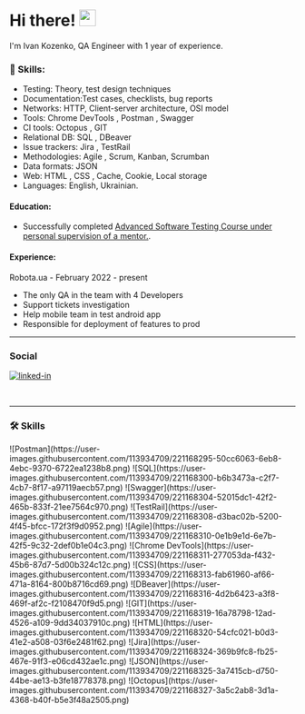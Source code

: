 # Hi there! <img src="https://media.giphy.com/media/hvRJCLFzcasrR4ia7z/giphy.gif" width="29px">

I'm Ivan Kozenko, QA Engineer with 1 year of experience. 

### 🚀 Skills:
* Testing: Theory, test design techniques
* Documentation:Test cases, checklists, bug reports
* Networks: HTTP, Client-server architecture, OSI model
* Tools: Chrome DevTools , Postman , Swagger 
* CI tools: Octopus , GIT 
* Relational DB: SQL , DBeaver 
* Issue trackers: Jira , TestRail 
* Methodologies: Agile , Scrum, Kanban, Scrumban
* Data formats: JSON 
* Web: HTML , CSS , Cache, Cookie, Local storage
* Languages: English, Ukrainian.

#### Education:
<ul>
 <li>Successfully completed <a target="_blank" href="https://ilarionhalushka.github.io/certificates/Ivan-Kozenko#certificate-of-completion">Advanced Software Testing Course under personal supervision of a mentor.</a>.</li>
</ul>

#### Experience:
Robota.ua - February 2022 - present
* The only QA in the team with 4 Developers
* Support tickets investigation
* Help mobile team in test android app
* Responsible for deployment of features to prod


---

### Social

<div id="badges">

[![linked-in](https://img.shields.io/badge/LinkedIn-0077B5?style=for-the-badge&logo=LinkedIn&logoColor=white)](https://www.linkedin.com/in/ivan-kozenko-qa/)

<br/>

---

### :hammer_and_wrench: Skills

<div>
![Postman](https://user-images.githubusercontent.com/113934709/221168295-50cc6063-6eb8-4ebc-9370-6722ea1238b8.png)
![SQL](https://user-images.githubusercontent.com/113934709/221168300-b6b3473a-c2f7-4cb7-8f17-a97119aecb57.png)
![Swagger](https://user-images.githubusercontent.com/113934709/221168304-52015dc1-42f2-465b-833f-21ee7564c970.png)
![TestRail](https://user-images.githubusercontent.com/113934709/221168308-d3bac02b-5200-4f45-bfcc-172f3f9d0952.png)
![Agile](https://user-images.githubusercontent.com/113934709/221168310-0e1b9e1d-6e7b-42f5-9c32-2def0b1e04c3.png)
![Chrome DevTools](https://user-images.githubusercontent.com/113934709/221168311-277053da-f432-45b6-87d7-5d00b324c12c.png)
![CSS](https://user-images.githubusercontent.com/113934709/221168313-fab61960-af66-471a-8164-800b8716cd69.png)
![DBeaver](https://user-images.githubusercontent.com/113934709/221168316-4d2b6423-a3f8-469f-af2c-f2108470f9d5.png)
![GIT](https://user-images.githubusercontent.com/113934709/221168319-16a78798-12ad-4526-a109-9dd34037910c.png)
![HTML](https://user-images.githubusercontent.com/113934709/221168320-54cfc021-b0d3-41e2-a508-03f6e2481f62.png)
![Jira](https://user-images.githubusercontent.com/113934709/221168324-369b9fc8-fb25-467e-91f3-e06cd432ae1c.png)
![JSON](https://user-images.githubusercontent.com/113934709/221168325-3a7415cb-d750-44be-ae13-b3fe18778378.png)
![Octopus](https://user-images.githubusercontent.com/113934709/221168327-3a5c2ab8-3d1a-4368-b40f-b5e3f48a2505.png)
 
</div>



